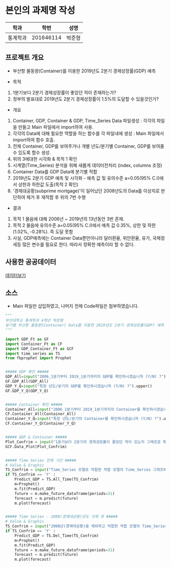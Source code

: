 # 본인의 과제명 작성

학과 | 학번 | 성명
---- | ---- | ---- 
통계학과 | 201646114 |박준형


## 프로젝트 개요
* 부산항 물동량(Container)를 이용한 2019년도 2분기 경제성장률(GDP) 예측

* 목적  
1. 1분기보다 2분기 경제성장률이 좋았던 적이 존재하는가?
2. 정부의 발표대로 2019년도 2분기 경제성장률이 1.5%의 도달할 수 있을것인가?

* 개요
1. Container, GDP, Container & GDP, Time_Series Data 파일생성 : 각각의 파일을 만들고 Main 파일에서 import하여 사용.
2. 각각의 Data에 대해 필요한 역할을 하는 함수를 각 파일내에 생성 : Main 파일에서 import하여 함수 호출.
3. 전체 Container, GDP를 보여주거나 개별 년도/분기별 Container, GDP를 보여줄 수 있도록 함수 생성.
4. 위의 3에대한 시각화 & 목적 1 확인
5. 시계열(Time_Series) 분석을 위해 새롭게 데이터전처리 (index, columns 조정)
6. Container Data를 GDP Data에 분기별 적합
7. 2019년도 2분기 GDP 예측 및 시각화 - 예측 값 및 유의수준 a=0.05(95% C.I)에서 상한과 하한값 도출(목적 2 확인)
8. '경제대공황(subprime mortgage)'이 일어났던 2008년도의 Data를 이상치로 판단하여 제거 후 재적합 후 위의 7번 수행

* 결과
1. 목적 1 물음에 대해 2006년 ~ 2019년의 13년동안 3번 존재.
2. 목적 2 물음에 유의수준 a=0.05(95% C.I)에서 예측 값 0.35%, 상한 및 하한(1.02%, -0.28%). 즉 도달 못함
3. 사실, GDP예측에는 Container Data뿐만아니라 달러환율, 위안환율, 유가, 국제정세등 많은 변수를 필요로 한다. 따라서 정확한 예측이라 할 수 없다.


## 사용한 공공데이터 
[데이터보기](https://new.portmis.go.kr/portmis/websquare/websquare.jsp?w2xPath=/portmis/w2/main/index.xml&page=/portmis/w2/cm/sys/UI-PM-MT-001-021.xml&menuId=0045&menuCd=M4735&menuNm=사이트맵)

## 소스
* Main 파일만 삽입하였고, 나머지 전체 Code파일은 첨부하였습니다.
~~~python
"""
부산대학교 통계학과 4학년 박준형
분기별 부산항 물동량(Container) Data를 이용한 2019년도 2분기 경제성장률(GDP) 예측
"""

import GDP_Ft as GF
import Container_Ft as CF
import GDP_Container_Ft as GCF
import time_series as TS
from fbprophet import Prophet


##### GDP 확인 #####
GDP_All=input("2006_1분기부터 2019_1분기까지의 GDP를 확인하시겠습니까 (Y/N) ?").upper()
GF.GDP_All(GDP_All)
GDP_Y_Q=input("특정 년도/분기의 GDP를 확인하시겠습니까 (Y/N) ?").upper()
GF.GDP_Y_Q(GDP_Y_Q)


##### Container 확인 #####
Container_All=input("2006_1분기부터 2019_1분기까지의 Container를 확인하시겠습니까 (Y/N) ?").upper()
CF.Container_All(Container_All)
Container_Y_Q=input("특정 년도/분기의 Container를 확인하시겠습니까 (Y/N) ?").upper()
CF.Container_Y_Q(Container_Y_Q)


##### GDP & Container #####
Plot_Confrim = input("1분기보다 2분기의 경제성장률이 좋았던 적이 있는지 그래프로 확인하시겠습니까 (Y/N) ?").upper()
GCF.Data_Plot(Plot_Confrim)


##### Time Series 전체 기간 #####
# Value & Graphic
TS_Confrim = input("Time_Series 모델로 적합한 적합 모델의 Time_Series 그래프와 2019년도 2분기 예측값을 확인하시겠습니까 (Y/N) ?").upper()
if TS_Confrim == 'Y' :
    Predict_GDP = TS.All_Time(TS_Confrim)    
    m=Prophet()
    m.fit(Predict_GDP)
    future = m.make_future_dataframe(periods=31)
    forecast = m.predict(future)
    m.plot(forecast)


##### Time Series - 2008(경제대공황)년도 삭제 후 #####
# Value & Graphic
TS_Confrim = input("2008년(경제대공황)을 제외하고 적합한 적합 모델의 Time_Series 그래프와 2019년도 2분기 예측값을 확인하시겠습니까 (Y/N) ?").upper()
if TS_Confrim == 'Y' :
    Predict_GDP = TS.Del_Time(TS_Confrim)    
    m=Prophet()
    m.fit(Predict_GDP)
    future = m.make_future_dataframe(periods=31)
    forecast = m.predict(future)
    m.plot(forecast)
~~~

